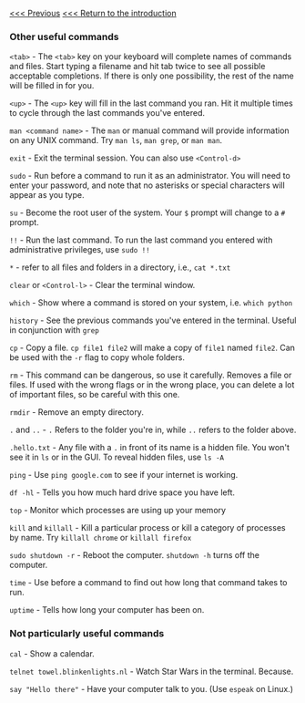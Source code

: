 [<<< Previous](grep.md)
[<<< Return to the introduction](README.md)

### Other useful commands

`<tab>` - The `<tab>` key on your keyboard will complete names of commands and files. Start typing a filename and hit tab twice to see all possible acceptable completions. If there is only one possibility, the rest of the name will be filled in for you.

`<up>` - The `<up>` key will fill in the last command you ran. Hit it multiple times to cycle through the last commands you've entered.

`man <command name>` - The `man` or manual command will provide information on any UNIX command. Try `man ls`, `man grep`, or `man man`.

`exit` - Exit the terminal session. You can also use `<Control-d>`

`sudo` - Run before a command to run it as an administrator. You will need to enter your password, and note that no asterisks or special characters will appear as you type. 

`su` - Become the root user of the system. Your `$` prompt will change to a `#` prompt.

`!!` - Run the last command. To run the last command you entered with administrative privileges, use `sudo !!`

`*` - refer to all files and folders in a directory, i.e., `cat *.txt`

`clear` or `<Control-l>` - Clear the terminal window.

`which` - Show where a command is stored on your system, i.e. `which python`

`history` - See the previous commands you've entered in the terminal. Useful in conjunction with `grep`

`cp` - Copy a file. `cp file1 file2` will make a copy of `file1` named `file2`. Can be used with the `-r` flag to copy whole folders.

`rm` - This command can be dangerous, so use it carefully. Removes a file or files. If used with the wrong flags or in the wrong place, you can delete a lot of important files, so be careful with this one.

`rmdir` - Remove an empty directory.

`.` and `..` - `.` Refers to the folder you're in, while `..` refers to the folder above.

`.hello.txt` - Any file with a `.` in front of its name is a hidden file. You won't see it in `ls` or in the GUI. To reveal hidden files, use `ls -A`

`ping` - Use `ping google.com` to see if your internet is working.

`df -hl` - Tells you how much hard drive space you have left.

`top` - Monitor which processes are using up your memory

`kill` and `killall` - Kill a particular process or kill a category of processes by name. Try `killall chrome` or `killall firefox`

`sudo shutdown -r` - Reboot the computer. `shutdown -h` turns off the computer. 

`time` - Use before a command to find out how long that command takes to run.

`uptime` - Tells how long your computer has been on.

### Not particularly useful commands

`cal` - Show a calendar.

`telnet towel.blinkenlights.nl` - Watch Star Wars in the terminal. Because.

`say "Hello there"` - Have your computer talk to you. (Use `espeak` on Linux.)

